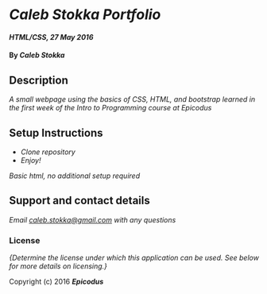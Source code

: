 # _Caleb Stokka Portfolio_

#### _HTML/CSS, 27 May 2016_

#### By _**Caleb Stokka**_

## Description

_A small webpage using the basics of CSS, HTML, and bootstrap learned in the first week of the Intro to Programming course at Epicodus_

## Setup Instructions
* _Clone repository_
* _Enjoy!_

_Basic html, no additional setup required_


## Support and contact details

_Email caleb.stokka@gmail.com with any questions_


### License

*{Determine the license under which this application can be used.  See below for more details on licensing.}*

Copyright (c) 2016 **_Epicodus_**
